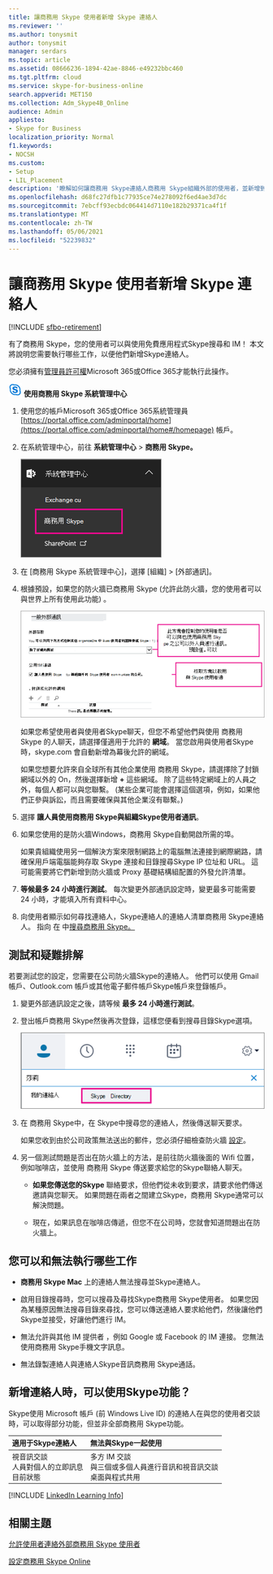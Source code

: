 ```yaml
---
title: 讓商務用 Skype 使用者新增 Skype 連絡人
ms.reviewer: ''
ms.author: tonysmit
author: tonysmit
manager: serdars
ms.topic: article
ms.assetid: 08666236-1894-42ae-8846-e49232bbc460
ms.tgt.pltfrm: cloud
ms.service: skype-for-business-online
search.appverid: MET150
ms.collection: Adm_Skype4B_Online
audience: Admin
appliesto:
- Skype for Business
localization_priority: Normal
f1.keywords:
- NOCSH
ms.custom:
- Setup
- LIL_Placement
description: '瞭解如何讓商務用 Skype連絡人商務用 Skype組織外部的使用者，並新增到連絡人清單中。 '
ms.openlocfilehash: d68fc27dfb1c77935ce74e278092f6ed4ae3d7dc
ms.sourcegitcommit: 7ebcff93ecbdc064414d7110e182b29371ca4f1f
ms.translationtype: MT
ms.contentlocale: zh-TW
ms.lasthandoff: 05/06/2021
ms.locfileid: "52239832"
---
```

# <a name="let-skype-for-business-users-add-skype-contacts"></a>讓商務用 Skype 使用者新增 Skype 連絡人

[!INCLUDE [sfbo-retirement](../../Hub/includes/sfbo-retirement.md)]

有了商務用 Skype，您的使用者可以與使用免費應用程式Skype搜尋和 IM！ 本文將說明您需要執行哪些工作，以便他們新增Skype連絡人。 
  
您必須擁有[管理員許可權](https://support.office.com/article/da585eea-f576-4f55-a1e0-87090b6aaa9d?ui=en-US&rs=en-US&ad=US)Microsoft 365或Office 365才能執行此操作。

![商務用 Skype 標誌圖示](../images/sfb-logo-30x30.png) **使用商務用 Skype 系統管理中心**
  
1. 使用您的帳戶Microsoft 365或Office 365系統管理員 [https://portal.office.com/adminportal/home](https://portal.office.com/adminportal/home#/homepage) 帳戶。
    
2. 在系統管理中心，前往 **系統管理中心**  >  **商務用 Skype。** 
    
    ![選擇 商務用 Skype系統管理中心。](../images/376a7a45-e6e3-4716-be09-d2f294d885a2.png)
  
3. 在 [商務用 Skype 系統管理中心]，選擇 [組織]  >  [外部通訊]。 
    
4. 根據預設，如果您的防火牆已商務用 Skype (允許此防火牆，您的使用者可以與世界上所有使用此功能) 。 
    
    ![選擇讓人員使用商務用 Skype與Skype。](../images/333789f8-2ea6-4bbd-805b-18130f427999.png)
  
    如果您希望使用者與使用者Skype聊天，但您不希望他們與使用 商務用 Skype 的人聊天，請選擇僅適用于允許的 **網域**。 當您啟用與使用者Skype時，skype.com 會自動新增為幕後允許的網域。 
    
    如果您想要允許來自全球所有其他企業使用 商務用 Skype，請選擇除了封鎖網域以外的 On，然後選擇新增 **+** 這些網域。 除了這些特定網域上的人員之外，每個人都可以與您聯繫。  (某些企業可能會選擇這個選項，例如，如果他們正參與訴訟，而且需要確保與其他企業沒有聯繫。) 
    
5. 選擇 **讓人員使用商務用 Skype與組織Skype使用者通訊**。 
    
6.  如果您使用的是防火牆Windows，商務用 Skype自動開啟所需的埠。
    
    如果貴組織使用另一個解決方案來限制網路上的電腦無法連接到網際網路，請確保用戶端電腦能夠存取 Skype 連接和目錄搜尋[](https://support.office.com/article/8548a211-3fe7-47cb-abb1-355ea5aa88a2)Skype IP 位址和 URL。 這可能需要將它們新增到防火牆或 Proxy 基礎結構組配置的外發允許清單。
    
7. **等候最多 24 小時進行測試**。 每次變更外部通訊設定時，變更最多可能需要 24 小時，才能填入所有資料中心。
    
8. 向使用者顯示如何尋找連絡人，Skype連絡人的連絡人清單商務用 Skype連絡人。 指向 在 中[搜尋商務用 Skype。](https://support.office.com/article/b12500ef-e37f-4d22-aade-c11277e53f19)
    
## <a name="test-and-troubleshoot"></a>測試和疑難排解

若要測試您的設定，您需要在公司防火牆Skype的連絡人。 他們可以使用 Gmail 帳戶、Outlook.com 帳戶或其他電子郵件帳戶Skype帳戶來登錄帳戶。
  
1. 變更外部通訊設定之後，請等候 **最多 24 小時進行測試**。
    
2. 登出帳戶商務用 Skype然後再次登錄，這樣您便看到搜尋目錄Skype選項。 
    
    ![當Skype目錄時，您可以搜尋擁有帳戶Skype人員。](../images/76ee9fab-1ac3-4f4a-9569-f5f2606dbb7a.png)
  
3. 在 商務用 Skype中，在 Skype中搜尋您的連絡人，然後傳送聊天要求。 
    
    如果您收到由於公司政策無法送出的郵件，您必須仔細檢查防火牆 [設定](https://support.office.com/article/8548a211-3fe7-47cb-abb1-355ea5aa88a2)。 
    
4. 另一個測試問題是否出在防火牆上的方法，是前往防火牆後面的 Wifi 位置，例如咖啡店，並使用 商務用 Skype 傳送要求給您的Skype聯絡人聊天。 
    
   - **如果您傳送您的Skype** 聯絡要求，但他們從未收到要求，請要求他們傳送邀請與您聊天。 如果問題在兩者之間建立Skype，商務用 Skype通常可以解決問題。
    
   - 現在，如果訊息在咖啡店傳遞，但您不在公司時，您就會知道問題出在防火牆上。 
    
## <a name="what-you-can-and-cant-do"></a>您可以和無法執行哪些工作

- **商務用 Skype Mac** 上的連絡人無法搜尋並Skype連絡人。
    
- 啟用目錄搜尋時，您可以搜尋及尋找Skype商務用 Skype使用者。 如果您因為某種原因無法搜尋目錄來尋找，您可以傳送連絡人要求給他們，然後讓他們Skype並接受，好讓他們進行 IM。 
    
- 無法允許與其他 IM 提供者 ，例如 Google 或 Facebook 的 IM 連接。 您無法使用商務用 Skype手機文字訊息。

- 無法錄製連絡人與連絡人Skype音訊商務用 Skype通話。
    
## <a name="what-features-are-available-when-adding-skype-contacts"></a>新增連絡人時，可以使用Skype功能？

Skype使用 Microsoft 帳戶 (前 Windows Live ID) 的連絡人在與您的使用者交談時，可以取得部分功能，但並非全部商務用 Skype功能。
  
|**適用于Skype連絡人**|**無法與Skype一起使用**|
|:-----|:-----|
| 視音訊交談 <br/>  人員對個人的立即訊息 <br/>  目前狀態 <br/> | 多方 IM 交談 <br/>  與三個或多個人員進行音訊和視音訊交談 <br/>  桌面與程式共用 <br/> |
   
[!INCLUDE [LinkedIn Learning Info](../../common/office/linkedin-learning-info.md)]
   
## <a name="related-topics"></a>相關主題

[允許使用者連絡外部商務用 Skype 使用者](allow-users-to-contact-external-skype-for-business-users.md)
  
[設定商務用 Skype Online](set-up-skype-for-business-online.md)

  
 
